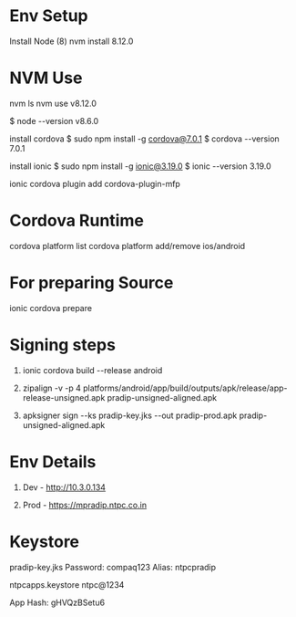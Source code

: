 # Env Setup

Install Node (8)
nvm install 8.12.0

# NVM Use
nvm ls
nvm use v8.12.0

$ node --version
v8.6.0

install cordova
$ sudo npm install -g cordova@7.0.1
$ cordova --version
7.0.1

install ionic
$ sudo npm install -g ionic@3.19.0
$ ionic --version
3.19.0

ionic cordova plugin add cordova-plugin-mfp

# Cordova Runtime
cordova platform list
cordova platform add/remove ios/android

# For preparing Source
ionic cordova prepare


# Signing steps

1. ionic cordova build --release android

2. zipalign -v -p 4 platforms/android/app/build/outputs/apk/release/app-release-unsigned.apk pradip-unsigned-aligned.apk

3. apksigner sign --ks pradip-key.jks --out pradip-prod.apk pradip-unsigned-aligned.apk

# Env Details

1. Dev - http://10.3.0.134

2. Prod - https://mpradip.ntpc.co.in

# Keystore
pradip-key.jks
Password: compaq123
Alias: ntpcpradip


ntpcapps.keystore
ntpc@1234

App Hash: gHVQzBSetu6